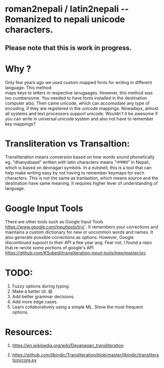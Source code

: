 # roman2nepali / latin2nepali -- Romanized to nepali unicode characters.
## Please note that this is work in progress.

# Why ?
Only few years ago we used custom mapped fonts for writing in different language. This method  
maps keys to  letters in respective lanugaages. However, this method was too cumbersome. You needed to have fonts 
installed in the destination computer also. Then came unicode, which can accomodate any type of encoding, if  they are 
registered in the unicode mappings. Nowadays, almost all systems and text processors support unicode. Wouldn't it be awesome
if you can write in universal unicode system and also not have to remember key mappings?

# Transliteration vs Transaltion:
Transliteration means conversion based on how words sound phonetically eg. "dhanyabaad" written with latin characters
means "धन्यबाद" in Nepali, which is based on devnagari symbols. In a nutshell, this is a tool that can help make 
writing easy by not having to remember keymaps for each characters. This is not the same as tranlastion, which
means source and the destination have same meaning. It requires higher lever of understanding of language.


# Google Input Tools

There are other tools such as Google Input Tools https://www.google.com/inputtools/try/ . It  remembers your corrections 
and maintains a custom dictionary for new or uncommon words and names. It also generate possible corrections as options.
However, Google discontinued supoort to their API a few year aog. Fear not, I found  a repo that re-wrote some portions 
of google's API https://github.com/KSubedi/transliteration-input-tools/tree/master/src



# TODO: 

1. Fuzzy options during typing.
3. Make a better UI. :smile:
3. Add better grammar decisions.
4. Add more edge cases.
5. Learn collaboratively using a simple ML.  Show the most frequent options.

# Resources: 

1. https://en.wikipedia.org/wiki/Devanagari_transliteration

2. https://github.com/libindic/Transliteration/blob/master/libindic/transliteration/core.py
